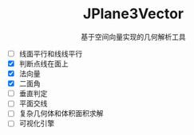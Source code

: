 <h1 align="center">JPlane3Vector</h1>

<div align="center">基于空间向量实现的几何解析工具</div>

- [ ] 线面平行和线线平行
- [X] 判断点线在面上
- [X] 法向量
- [X] 二面角
- [ ] 垂直判定
- [ ] 平面交线
- [ ] 复杂几何体和体积面积求解
- [ ] 可视化引擎
